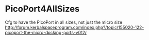 # PicoPort4AllSizes

Cfg to have the PicoPort in all sizes, not just the micro size
http://forum.kerbalspaceprogram.com/index.php?/topic/155020-122-picoport-the-micro-docking-ports-v012/
